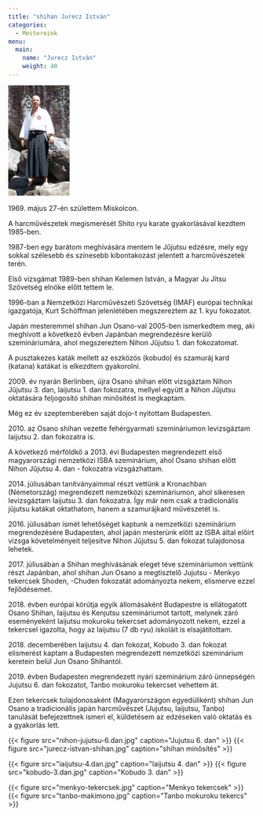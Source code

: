 ```yaml
---
title: "shihan Jurecz István"
categories:
  - Mestereink
menu:
  main:
    name: "Jurecz István"
    weight: 40
---
```


![](portrait.jpg)

1969\. május 27-én születtem Miskolcon.

A harcművészetek megismerését Shito ryu karate gyakorlásával kezdtem 1985-ben.

1987-ben egy barátom meghívására mentem le Jûjutsu edzésre, mely egy sokkal szélesebb és színesebb kibontakozást jelentett a harcművészetek terén.

Első vizsgámat 1989-ben shihan Kelemen István, a Magyar Ju Jitsu Szövetség elnöke előtt tettem le.

1996-ban a Nemzetközi Harcművészeti Szövetség (IMAF) európai technikai igazgatója, Kurt Schöffman jelenlétében megszereztem az 1. kyu fokozatot.

Japán mesteremmel shihan Jun Osano-val 2005-ben ismerkedtem meg, aki meghívott a következő évben Japánban megrendezésre kerülő szemináriumára, ahol megszereztem Nihon Jûjutsu 1. dan fokozatomat.

A pusztakezes katák mellett az eszközös (kobudo) és szamuráj kard (katana) katákat is elkezdtem gyakorolni.

2009\. év nyarán Berlinben, újra Osano shihan előtt vizsgáztam Nihon Jûjutsu 3. dan, Iaijutsu 1. dan fokozatra, mellyel együtt a Nihon Jûjutsu oktatására feljogosító shihan minősítést is megkaptam.

Még ez év szeptemberében saját dojo-t nyitottam Budapesten.

2010\. az Osano shihan vezette fehérgyarmati szemináriumon levizsgáztam Iaijutsu 2. dan fokozatra is.

A következő mérföldkő a 2013. évi Budapesten megrendezett első magyarországi nemzetközi ISBA szeminárium, ahol Osano shihan előtt Nihon Jûjutsu 4. dan -  fokozatra vizsgázhattam.

2014\. júliusában tanítványaimmal részt vettünk a Kronachban (Németország) megrendezett nemzetközi szemináriumon, ahol sikeresen levizsgáztam Iaijutsu  3. dan fokozatra. Így már nem csak a tradicionális jûjutsu katákat oktathatom, hanem a szamurájkard művészetét is.

2016\. júliusában ismét lehetőséget kaptunk a nemzetközi szeminárium megrendezésére Budapesten, ahol japán mesterünk előtt az ISBA által előírt vizsga követelményeit teljesítve Nihon Jûjutsu 5. dan fokozat tulajdonosa lehetek.

2017\. júliusában a Shihan meghívásának eleget téve szemináriumon vettünk részt Japánban, ahol shihan Jun Osano a megtisztelő Jujutsu - Menkyo tekercsek Shoden, -Chuden fokozatát adományozta nekem, elismerve ezzel fejlődésemet.

2018\. évben európai körútja egyik állomásaként Budapestre is ellátogatott Osano Shihan, Iaijutsu és Kenjutsu szemináriumot tartott, melynek záró eseményeként Iaijutsu mokuroku tekercset adományozott nekem, ezzel a tekercsel igazolta, hogy az Iaijutsu (7 db ryu) iskoláit is elsajátítottam.

2018\. decemberében Iaijutsu 4. dan fokozat, Kobudo 3. dan fokozat elismerést kaptam a Budapesten megrendezett nemzetközi szeminárium keretein belül Jun Osano Shihantól.

2019\. évben Budapesten megrendezett nyári szeminárium záró ünnepségén Jujutsu 6. dan fokozatot, Tanbo mokuroku tekercset vehettem át.

Ezen tekercsek tulajdonosaként (Magyarországon egyedüliként) shihan Jun Osano  a tradicionális japán harcművészet (Jujutsu, Iaijutsu, Tanbo) tanulását befejezettnek ismeri el,  küldetésem az edzéseken való oktatás és a gyakorlás lett.

{{< figure src="nihon-jujutsu-6.dan.jpg" caption="Jujutsu 6. dan" >}}
{{< figure src="jurecz-istvan-shihan.jpg" caption="shihan minősítés" >}}

{{< figure src="iaijutsu-4.dan.jpg" caption="Iaijutsu 4. dan" >}}
{{< figure src="kobudo-3.dan.jpg" caption="Kobudo 3. dan" >}}

{{< figure src="menkyo-tekercsek.jpg" caption="Menkyo tekercsek" >}}
{{< figure src="tanbo-makimono.jpg" caption="Tanbo mokuroku tekercs" >}}
